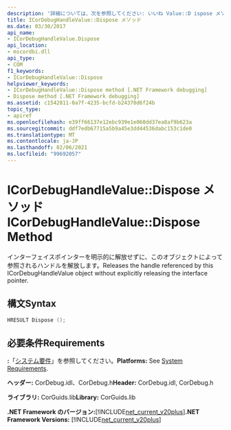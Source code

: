 ```yaml
---
description: '詳細については、次を参照してください: いいね Value::D ispose メソッド'
title: ICorDebugHandleValue::Dispose メソッド
ms.date: 03/30/2017
api_name:
- ICorDebugHandleValue.Dispose
api_location:
- mscordbi.dll
api_type:
- COM
f1_keywords:
- ICorDebugHandleValue::Dispose
helpviewer_keywords:
- ICorDebugHandleValue::Dispose method [.NET Framework debugging]
- Dispose method [.NET Framework debugging]
ms.assetid: c1542811-0a7f-4235-bcfd-b24370d6f24b
topic_type:
- apiref
ms.openlocfilehash: e39ff66137e12ebc939e1e060dd37ea8af9b623a
ms.sourcegitcommit: ddf7edb67715a5b9a45e3dd44536dabc153c1de0
ms.translationtype: MT
ms.contentlocale: ja-JP
ms.lasthandoff: 02/06/2021
ms.locfileid: "99692057"
---
```

# <a name="icordebughandlevaluedispose-method"></a><span data-ttu-id="ff9e6-103">ICorDebugHandleValue::Dispose メソッド</span><span class="sxs-lookup"><span data-stu-id="ff9e6-103">ICorDebugHandleValue::Dispose Method</span></span>

<span data-ttu-id="ff9e6-104">インターフェイスポインターを明示的に解放せずに、このオブジェクトによって参照されるハンドルを解放します。</span><span class="sxs-lookup"><span data-stu-id="ff9e6-104">Releases the handle referenced by this ICorDebugHandleValue object without explicitly releasing the interface pointer.</span></span>  
  
## <a name="syntax"></a><span data-ttu-id="ff9e6-105">構文</span><span class="sxs-lookup"><span data-stu-id="ff9e6-105">Syntax</span></span>  
  
```cpp  
HRESULT Dispose ();  
```  
  
## <a name="requirements"></a><span data-ttu-id="ff9e6-106">必要条件</span><span class="sxs-lookup"><span data-stu-id="ff9e6-106">Requirements</span></span>  

 <span data-ttu-id="ff9e6-107">**:**「[システム要件](../../get-started/system-requirements.md)」を参照してください。</span><span class="sxs-lookup"><span data-stu-id="ff9e6-107">**Platforms:** See [System Requirements](../../get-started/system-requirements.md).</span></span>  
  
 <span data-ttu-id="ff9e6-108">**ヘッダー:** CorDebug.idl、CorDebug.h</span><span class="sxs-lookup"><span data-stu-id="ff9e6-108">**Header:** CorDebug.idl, CorDebug.h</span></span>  
  
 <span data-ttu-id="ff9e6-109">**ライブラリ:** CorGuids.lib</span><span class="sxs-lookup"><span data-stu-id="ff9e6-109">**Library:** CorGuids.lib</span></span>  
  
 <span data-ttu-id="ff9e6-110">**.NET Framework のバージョン:**[!INCLUDE[net_current_v20plus](../../../../includes/net-current-v20plus-md.md)]</span><span class="sxs-lookup"><span data-stu-id="ff9e6-110">**.NET Framework Versions:** [!INCLUDE[net_current_v20plus](../../../../includes/net-current-v20plus-md.md)]</span></span>
